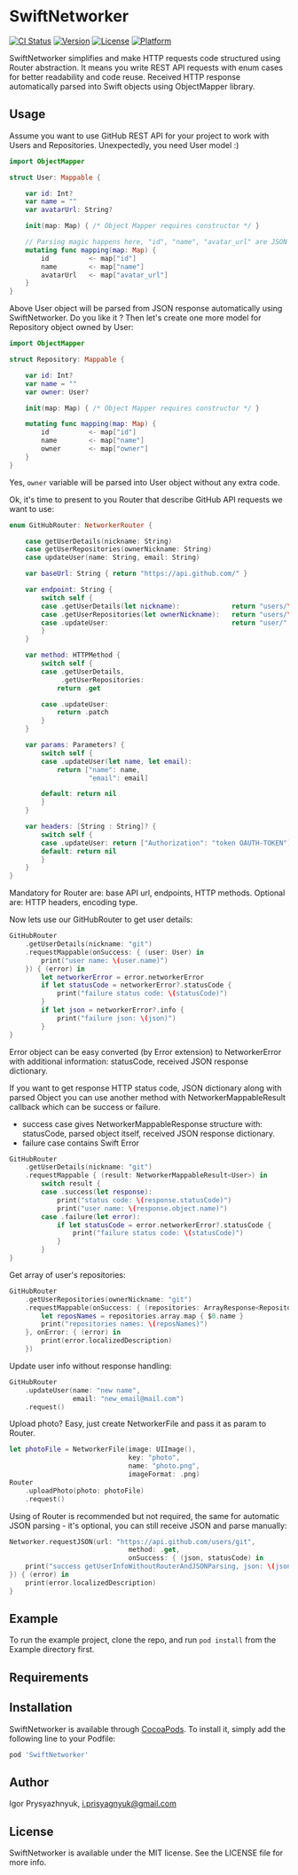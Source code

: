 # SwiftNetworker

[![CI Status](http://img.shields.io/travis/i.prisyagnyuk@gmail.com/SwiftNetworker.svg?style=flat)](https://travis-ci.org/i.prisyagnyuk@gmail.com/SwiftNetworker)
[![Version](https://img.shields.io/cocoapods/v/SwiftNetworker.svg?style=flat)](http://cocoapods.org/pods/SwiftNetworker)
[![License](https://img.shields.io/cocoapods/l/SwiftNetworker.svg?style=flat)](http://cocoapods.org/pods/SwiftNetworker)
[![Platform](https://img.shields.io/cocoapods/p/SwiftNetworker.svg?style=flat)](http://cocoapods.org/pods/SwiftNetworker)

SwiftNetworker simplifies and make HTTP requests code structured using Router abstraction.
It means you write REST API requests with enum cases for better readability and code reuse.
Received HTTP response automatically parsed into Swift objects using ObjectMapper library.

## Usage

Assume you want to use GitHub REST API for your project to work with Users and Repositories.
Unexpectedly, you need User model :)
```swift
import ObjectMapper

struct User: Mappable {

    var id: Int?
    var name = ""
    var avatarUrl: String?

    init(map: Map) { /* Object Mapper requires constructor */ }

    // Parsing magic happens here, "id", "name", "avatar_url" are JSON response attribute names
    mutating func mapping(map: Map) {
        id          <- map["id"]
        name        <- map["name"]
        avatarUrl   <- map["avatar_url"]
    }
}
```

Above User object will be parsed from JSON response automatically using SwiftNetworker.
Do you like it ? Then let's create one more model for Repository object owned by User:

```swift
import ObjectMapper

struct Repository: Mappable {

    var id: Int?
    var name = ""
    var owner: User?

    init(map: Map) { /* Object Mapper requires constructor */ }

    mutating func mapping(map: Map) {
        id          <- map["id"]
        name        <- map["name"]
        owner       <- map["owner"]
    }
}
```
Yes, `owner` variable will be parsed into User object without any extra code.

Ok, it's time to present to you Router that describe GitHub API requests we want to use:

```swift
enum GitHubRouter: NetworkerRouter {

    case getUserDetails(nickname: String)
    case getUserRepositories(ownerNickname: String)
    case updateUser(name: String, email: String)

    var baseUrl: String { return "https://api.github.com/" }

    var endpoint: String {
        switch self {
        case .getUserDetails(let nickname):             return "users/\(nickname)"
        case .getUserRepositories(let ownerNickname):   return "users/\(ownerNickname)/repos"
        case .updateUser:                               return "user/"
        }
    }

    var method: HTTPMethod {
        switch self {
        case .getUserDetails,
             .getUserRepositories:
            return .get

        case .updateUser:
            return .patch
        }
    }

    var params: Parameters? {
        switch self {
        case .updateUser(let name, let email):
            return ["name": name,
                    "email": email]

        default: return nil
        }
    }

    var headers: [String : String]? {
        switch self {
        case .updateUser: return ["Authorization": "token OAUTH-TOKEN"]
        default: return nil
        }
    }
}
```
Mandatory for Router are: base API url, endpoints, HTTP methods.
Optional are: HTTP headers, encoding type.

Now lets use our GitHubRouter to get user details:
```swift
GitHubRouter
    .getUserDetails(nickname: "git")
    .requestMappable(onSuccess: { (user: User) in
        print("user name: \(user.name)")
    }) { (error) in
        let networkerError = error.networkerError
        if let statusCode = networkerError?.statusCode {
            print("failure status code: \(statusCode)")
        }
        if let json = networkerError?.info {
            print("failure json: \(json)")
        }
}
```
Error object can be easy converted (by Error extension) to NetworkerError with additional information: statusCode, received JSON response dictionary.

If you want to get response HTTP status code, JSON dictionary along with parsed Object you can use another method with NetworkerMappableResult callback which can be success or failure.
- success case gives NetworkerMappableResponse structure with: statusCode, parsed object itself, received JSON response dictionary.
- failure case contains Swift Error
```swift
GitHubRouter
    .getUserDetails(nickname: "git")
    .requestMappable { (result: NetworkerMappableResult<User>) in
        switch result {
        case .success(let response):
            print("status code: \(response.statusCode)")
            print("user name: \(response.object.name)")
        case .failure(let error):
            if let statusCode = error.networkerError?.statusCode {
                print("failure status code: \(statusCode)")
            }
        }
}
```

Get array of user's repositories:
```swift
GitHubRouter
    .getUserRepositories(ownerNickname: "git")
    .requestMappable(onSuccess: { (repositories: ArrayResponse<Repository>) in
        let reposNames = repositories.array.map { $0.name }
        print("repositories names: \(reposNames)")
    }, onError: { (error) in
        print(error.localizedDescription)
    })
```

Update user info without response handling:
```swift
GitHubRouter
    .updateUser(name: "new name",
                email: "new_email@mail.com")
    .request()
```

Upload photo? Easy, just create NetworkerFile and pass it as param to Router.
```swift
let photoFile = NetworkerFile(image: UIImage(),
                              key: "photo",
                              name: "photo.png",
                              imageFormat: .png)
Router
    .uploadPhoto(photo: photoFile)
    .request()
```

Using of Router is recommended but not required, the same for automatic JSON parsing - it's optional, you can still receive JSON and parse manually:
```swift
Networker.requestJSON(url: "https://api.github.com/users/git",
                              method: .get,
                              onSuccess: { (json, statusCode) in
    print("success getUserInfoWithoutRouterAndJSONParsing, json: \(json)")
}) { (error) in
    print(error.localizedDescription)
}
```

## Example

To run the example project, clone the repo, and run `pod install` from the Example directory first.

## Requirements

## Installation

SwiftNetworker is available through [CocoaPods](http://cocoapods.org). To install
it, simply add the following line to your Podfile:

```ruby
pod 'SwiftNetworker'
```

## Author

Igor Prysyazhnyuk, i.prisyagnyuk@gmail.com

## License

SwiftNetworker is available under the MIT license. See the LICENSE file for more info.
